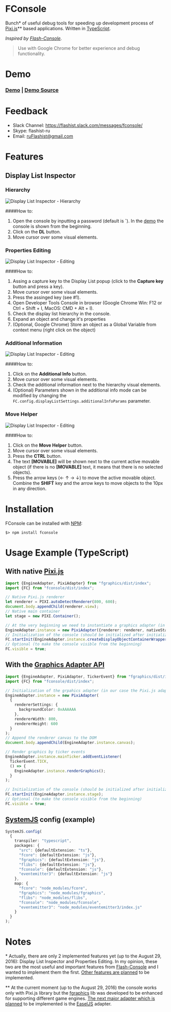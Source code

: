 # FConsole
Bunch* of useful debug tools for speeding up development process of [Pixi.js](https://github.com/pixijs/pixi.js)** based applications. Written in [TypeScript](https://github.com/Microsoft/TypeScript).

*Inspired by [Flash-Console](https://github.com/junkbyte/flash-console).*

> Use with Google Chrome for better experience and debug functionality.

# Demo
### **[Demo](https://flashist.github.io/fexamples/) | [Demo Source](https://github.com/flashist/fexamples)**

# Feedback
- Slack Channel: https://flashist.slack.com/messages/fconsole/
- Skype: flashist-ru
- Email: ruFlashist@gmail.com

# Features

## Display List Inspector

### Hierarchy
![Display List Inspector - Hierarchy](https://github.com/flashist/flashist.github.io/blob/master/fexamples/images/demo/display-list-inspector_hierarchy.gif?raw=true)

####How to:
1. Open the console by inputting a password (default is **`**). In the [demo](https://flashist.github.io/fexamples/) the console is shown from the beginning.
2. Click on the **DL** button.
3. Move cursor over some visual elements.

### Properties Editing
![Display List Inspector - Editing](https://github.com/flashist/flashist.github.io/blob/master/fexamples/images/demo/display-list-inspector_editing.gif?raw=true)

####How to:
1. Assing a capture key to the Display List popup (click to the **Capture key** button and press a key).
2. Move cursor over some visual elements.
3. Press the assinged key (see #1).
4. Open Developer Tools Console in browser (Google Chrome Win: F12 or Ctrl + Shift + I, MacOS: CMD + Alt + I).
5. Check the display list hierarchy in the console.
6. Expand an object and change it's properties
7. (Optional, Google Chrome) Store an object as a Global Variable from context menu (right click on the object)

### Additional Information
![Display List Inspector - Editing](https://github.com/flashist/flashist.github.io/blob/master/fexamples/images/demo/display-list-inspector_additional-info.gif?raw=true)

####How to:
1. Click on the **Additional Info** button.
2. Move cursor over some visual elements.
3. Check the additional information next to the hierarchy visual elements.
4. (Optional) Parameters shown in the additional info mode can be modified by changing the `FC.config.displayListSettings.additionalInfoParams` parameter.

### Move Helper
![Display List Inspector - Editing](https://github.com/flashist/flashist.github.io/blob/master/fexamples/images/demo/display-list-inspector_move-helper.gif?raw=true)

####How to:
1. Click on the **Move Helper** button.
2. Move cursor over some visual elements.
3. Press the **CTRL** button.
4. The text **[MOVABLE]** will be shown next to the current active movable object (if there is no **[MOVABLE]** text, it means that there is no selected objects).
5. Press the arrow keys (← ↑ → ↓) to move the active movable object. Combine the **SHIFT** key and the arrow keys to move objects to the 10px in any direction.
 
# Installation

FConsole can be installed with [NPM](https://docs.npmjs.com/getting-started/what-is-npm):

```
$> npm install fconsole
```

# Usage Example (TypeScript)

## With native [Pixi.js](https://github.com/pixijs/pixi.js)
```TypeScript
import {EngineAdapter, PixiAdapter} from "fgraphics/dist/index";
import {FC} from "fconsole/dist/index";

// Native Pixi.js renderer
let renderer = PIXI.autoDetectRenderer(800, 600);
document.body.appendChild(renderer.view);
// Native main container
let stage = new PIXI.Container();

// At the very beginning we need to instantiate a graphics adapter (in our case the Pixi.js adapter).
EngineAdapter.instance = new PixiAdapter({renderer: renderer, nativeStage: stage});
// Initialization of the console (should be initialized after initialization of the adapter)
FC.startInit(EngineAdapter.instance.createDisplayObjectContainerWrapper(stage));
// Optional (to make the console visible from the beginning)
FC.visible = true;
```

## With the [Graphics Adapter API](https://github.com/flashist/fgraphics)
```TypeScript
import {EngineAdapter, PixiAdapter, TickerEvent} from "fgraphics/dist/index";
import {FC} from "fconsole/dist/index";

// Initialization of the grpahics adapter (in our case the Pixi.js adapter)
EngineAdapter.instance = new PixiAdapter(
  {
    rendererSettings: {
      backgroundColor: 0xAAAAAA
    },
    rendererWidth: 800,
    rendererHeight: 600
  }
);
// Append the renderer canvas to the DOM
document.body.appendChild(EngineAdapter.instance.canvas);

// Render graphics by ticker events
EngineAdapter.instance.mainTicker.addEventListener(
  TickerEvent.TICK,
  () => {
    EngineAdapter.instance.renderGraphics();
  }
);

// Initialization of the console (should be initialized after initialization of the adapter)
FC.startInit(EngineAdapter.instance.stage);
// Optional (to make the console visible from the beginning)
FC.visible = true;
```

## [SystemJS](https://github.com/systemjs/systemjs) config (example)
```TypeScript
SystemJS.config(
  {
    transpiler: "typescript",
    packages: {
      "src": {defaultExtension: "ts"},
      "fcore": {defaultExtension: "js"},
      "fgraphics": {defaultExtension: "js"},
      "flibs": {defaultExtension: "js"},
      "fconsole": {defaultExtension: "js"},
      "eventemitter3": {defaultExtension: "js"}
    },
    map: {
      "fcore": "node_modules/fcore",
      "fgraphics": "node_modules/fgraphics",
      "flibs": "node_modules/flibs",
      "fconsole": "node_modules/fconsole",
      "eventemitter3": "node_modules/eventemitter3/index.js"
    }
  }
);
```

# Notes
\* Actually, there are only 2 implemented features yet (up to the August 29, 2016): Display List Inspector and Properties Editing. In my opinion, these two are the most useful and important features from [Flash-Console](https://github.com/junkbyte/flash-console) and I wanted to implement them the first. [Other features are planned](https://github.com/flashist/fconsole/issues?q=is%3Aissue+is%3Aopen+label%3Aenhancement) to be implemented.

\*\* At the current moment (up to the August 29, 2016) the console works only with Pixi.js library but the [fgraphics](https://github.com/flashist/fgraphics) lib was developed to be enhanced for supporting different game engines. [The next major adapter which is planned](https://github.com/flashist/fconsole/issues/4) to be implemented is the [EaselJS](https://github.com/CreateJS/EaselJS) adapter.
